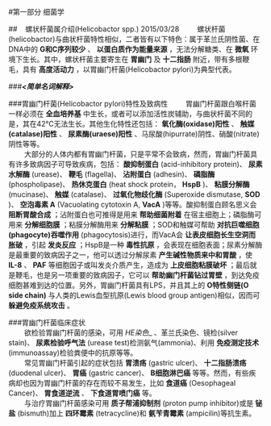 #第一部分 细菌学

##&nbsp;&nbsp;&nbsp;&nbsp;螺状杆菌属介绍(Helicobactor spp.) 2015/03/28
&nbsp;&nbsp;&nbsp;&nbsp;&nbsp;&nbsp;&nbsp;&nbsp;螺状杆菌(helicobactor)与曲状杆菌特性相似，二者皆有以下特色：属于革兰氏阴性菌、在DNA中的 __G和C序列较少__ 、 __以蛋白质作为能量来源__ ，无法分解糖类、在 __微氧__ 环境下生长。其中，螺状杆菌主要寄生在 __胃幽门__ 及 __十二指肠__ 附近，带有多根鞭毛，具有 __高度活动力__ ，以胃幽门杆菌(Helicobactor pylori)为典型代表。

###___<简单名词解释>___

###胃幽门杆菌(Helicobactor pylori)特性及致病性
&nbsp;&nbsp;&nbsp;&nbsp;&nbsp;&nbsp;&nbsp;&nbsp;胃幽门杆菌跟白喉杆菌一样必须在 __全血培养基__ 中生长，或者可以添加活性炭辅助，与曲状杆菌不同的是，其在42℃无法生长。其他生化特性还包括： __氧化酶(oxidase)阳性__ 、 __触媒(catalase)阳性__ 、 __尿素酶(uraese)阳性__ 、马尿酸(hipurrate)阴性、硝酸(nitrate)阴性等等。   
&nbsp;&nbsp;&nbsp;&nbsp;&nbsp;&nbsp;&nbsp;&nbsp;大部分的人体内都有胃幽门杆菌，只是平常不会致病，然而，胃幽门杆菌具有许多致病因子可导致疾病，包括： __酸抑制蛋白__ (acid-inhibitory protein)、 __尿素水解酶__ (urease)、 __鞭毛__ (flagella)、 __沾附蛋白__ (adhesin)、 __磷脂酶__ (phospholipase)、 __热休克蛋白__ (heat shock protein， __HspB__ )、 __粘膜分解酶__ (mucinase)、 __触媒__ (catalase)、 __过氧化物歧化酶__ (Superoxide dismutase, __SOD__ )、 __空泡毒素 A__ (Vacuolating cytotoxin A, __VacA__ )等等。酸抑制蛋白顾名思义会 __阻断胃酸合成__ ；沾附蛋白也可推得是用来 __帮助细菌附着__ 在宿主细胞上；磷脂酶可用来 __分解细胞膜__ ；粘膜分解酶用来 __分解粘膜__ ；SOD和触媒可帮助 __对抗巨噬细胞(phagocyte)吞噬作用__ (phagocytosis)进行，而VacA会 __让表皮细胞长生空洞而胀破__ ，引起 __发炎反应__ ；HspB是一种 __毒性抗原__ ，会表现在细胞表面；尿素分解酶是最重要的致病因子之一，他可以透过分解尿素 __产生碱性物质来中和胃酸__ ，使 __IL-8__ 、 __PAF__ 等细胞因子或叫发炎介质产生，造成为 __上皮细胞粘膜破坏__ ；最后就是鞭毛，也是另一项重要的致病因子，它可以 __帮助幽门杆菌钻过胃壁__ ，到达免疫细胞甚难到达的位置。另外，胃幽门杆菌具有LPS，并且其上的 __O特性侧链(O side chain)__ 与人类的Lewis血型抗原(Lewis blood group antigen)相似，因而可 __躲避免疫系统攻击__ 。

###胃幽门杆菌临床症状   
&nbsp;&nbsp;&nbsp;&nbsp;&nbsp;&nbsp;&nbsp;&nbsp;欲检验胃幽门杆菌的感染，可用 _HE染色__ 、革兰氏染色、镜检(silver stain)、 __尿素检验呼气法__ (urease test)检测氨气(ammonia)、利用 __免疫测定技术__ (immunoassay)检验粪便中的抗原等等。   
&nbsp;&nbsp;&nbsp;&nbsp;&nbsp;&nbsp;&nbsp;&nbsp;常见胃幽门杆菌引起的症状包括 __胃溃疡__ (gastric ulcer)、 __十二指肠溃疡__ (duodenal ulcer)、 __胃癌__ (gastric cancer)、 __B细胞淋巴癌__ 等等。然而，有些疾病却也因为胃幽门杆菌的存在而较不易发生，比如 __食道癌__ (Oesophageal Cancer)、 __胃食道逆流__ 、 __下食道胃喷门癌__ 等。   
&nbsp;&nbsp;&nbsp;&nbsp;&nbsp;&nbsp;&nbsp;&nbsp;与治疗胃幽门杆菌感染可用 __质子帮浦抑制剂__ (proton pump inhibitor)或是 __铋盐__ (bismuth)加上 __四环霉素__ (tetracycline)和 __氨苄青霉素__ (ampicilin)等抗生素。